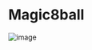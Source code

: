 # Magic8ball

![image](https://user-images.githubusercontent.com/55878992/221345048-6d08994a-a2bc-4e66-8717-aa845275101a.png)
